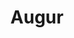---
blog: https://medium.com/@AugurProject
codehost: https://github.com/https://github.com/AugurProject
facebook: https://facebook.com/AugurProject
logohandle: augurnet
sort: augur
title: Augur
twitter: https://x.com/AugurProject
website: https://www.augur.net/
wikipedia: https://en.wikipedia.org/wiki/Augur_(software)
---